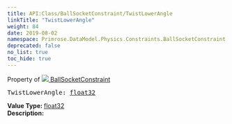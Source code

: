 ```yaml
---
title: API:Class/BallSocketConstraint/TwistLowerAngle
linkTitle: "TwistLowerAngle"
weight: 84
date: 2019-08-02
namespace: Primrose.DataModel.Physics.Constraints.BallSocketConstraint.TwistLowerAngle
deprecated: false
no_list: true
toc_hide: true
---
```

Property of <a href="/docs/api-reference/Class/BallSocketConstraint"><img src="/icons/silk/axle.png"/>&nbsp;BallSocketConstraint</a>
<pre class="method-declaration">
TwistLowerAngle: <a class="type" href="/docs/api-reference/System/Primitives#single">float32</a></pre>
<b>Value Type: </b>
<a class="type" href="/docs/api-reference/System/Primitives#single">float32</a>
<br/>
<b>Description: </b>